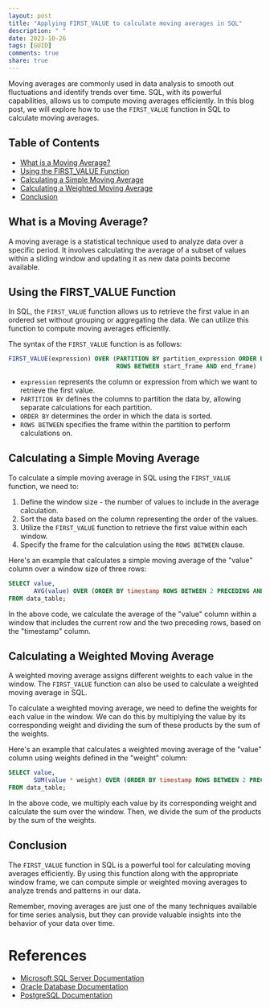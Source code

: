```yaml
---
layout: post
title: "Applying FIRST_VALUE to calculate moving averages in SQL"
description: " "
date: 2023-10-26
tags: [GUID]
comments: true
share: true
---
```


Moving averages are commonly used in data analysis to smooth out fluctuations and identify trends over time. SQL, with its powerful capabilities, allows us to compute moving averages efficiently. In this blog post, we will explore how to use the `FIRST_VALUE` function in SQL to calculate moving averages.

## Table of Contents
- [What is a Moving Average?](#what-is-a-moving-average)
- [Using the FIRST_VALUE Function](#using-the-first-value-function)
- [Calculating a Simple Moving Average](#calculating-a-simple-moving-average)
- [Calculating a Weighted Moving Average](#calculating-a-weighted-moving-average)
- [Conclusion](#conclusion)

## What is a Moving Average?
A moving average is a statistical technique used to analyze data over a specific period. It involves calculating the average of a subset of values within a sliding window and updating it as new data points become available.

## Using the FIRST_VALUE Function
In SQL, the `FIRST_VALUE` function allows us to retrieve the first value in an ordered set without grouping or aggregating the data. We can utilize this function to compute moving averages efficiently.

The syntax of the `FIRST_VALUE` function is as follows:
```sql
FIRST_VALUE(expression) OVER (PARTITION BY partition_expression ORDER BY sort_expression
                              ROWS BETWEEN start_frame AND end_frame)
```
- `expression` represents the column or expression from which we want to retrieve the first value.
- `PARTITION BY` defines the columns to partition the data by, allowing separate calculations for each partition.
- `ORDER BY` determines the order in which the data is sorted.
- `ROWS BETWEEN` specifies the frame within the partition to perform calculations on.

## Calculating a Simple Moving Average
To calculate a simple moving average in SQL using the `FIRST_VALUE` function, we need to:

1. Define the window size - the number of values to include in the average calculation.
2. Sort the data based on the column representing the order of the values.
3. Utilize the `FIRST_VALUE` function to retrieve the first value within each window.
4. Specify the frame for the calculation using the `ROWS BETWEEN` clause.

Here's an example that calculates a simple moving average of the "value" column over a window size of three rows:

```sql
SELECT value, 
       AVG(value) OVER (ORDER BY timestamp ROWS BETWEEN 2 PRECEDING AND CURRENT ROW) AS simple_moving_average
FROM data_table;
```

In the above code, we calculate the average of the "value" column within a window that includes the current row and the two preceding rows, based on the "timestamp" column.

## Calculating a Weighted Moving Average
A weighted moving average assigns different weights to each value in the window. The `FIRST_VALUE` function can also be used to calculate a weighted moving average in SQL.

To calculate a weighted moving average, we need to define the weights for each value in the window. We can do this by multiplying the value by its corresponding weight and dividing the sum of these products by the sum of the weights.

Here's an example that calculates a weighted moving average of the "value" column using weights defined in the "weight" column:

```sql
SELECT value, 
       SUM(value * weight) OVER (ORDER BY timestamp ROWS BETWEEN 2 PRECEDING AND CURRENT ROW) / SUM(weight) OVER (ORDER BY timestamp ROWS BETWEEN 2 PRECEDING AND CURRENT ROW) AS weighted_moving_average
FROM data_table;
```

In the above code, we multiply each value by its corresponding weight and calculate the sum over the window. Then, we divide the sum of the products by the sum of the weights.

## Conclusion
The `FIRST_VALUE` function in SQL is a powerful tool for calculating moving averages efficiently. By using this function along with the appropriate window frame, we can compute simple or weighted moving averages to analyze trends and patterns in our data.

Remember, moving averages are just one of the many techniques available for time series analysis, but they can provide valuable insights into the behavior of your data over time.

# References
- [Microsoft SQL Server Documentation](https://docs.microsoft.com/sql/t-sql/functions/first-value-transact-sql?view=sql-server-ver15)
- [Oracle Database Documentation](https://docs.oracle.com/en/database/oracle/oracle-database/21/sqlrf/FIRST_VALUE.html#GUID-10451CE6-3A90-40F6-927B-02CCC3504C6D)
- [PostgreSQL Documentation](https://www.postgresql.org/docs/9.6/functions-window.html)